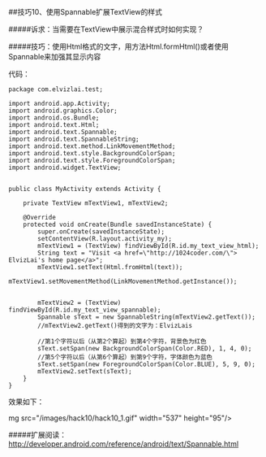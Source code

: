 ##技巧10、使用Spannable扩展TextView的样式

#####诉求：当需要在TextView中展示混合样式时如何实现？

#####技巧：使用Html格式的文字，用方法Html.formHtml()或者使用Spannable来加强其显示内容

代码：

```
package com.elvizlai.test;

import android.app.Activity;
import android.graphics.Color;
import android.os.Bundle;
import android.text.Html;
import android.text.Spannable;
import android.text.SpannableString;
import android.text.method.LinkMovementMethod;
import android.text.style.BackgroundColorSpan;
import android.text.style.ForegroundColorSpan;
import android.widget.TextView;


public class MyActivity extends Activity {

    private TextView mTextView1, mTextView2;

    @Override
    protected void onCreate(Bundle savedInstanceState) {
        super.onCreate(savedInstanceState);
        setContentView(R.layout.activity_my);
        mTextView1 = (TextView) findViewById(R.id.my_text_view_html);
        String text = "Visit <a href=\"http://1024coder.com/\"> ElvizLai's home page</a>";
        mTextView1.setText(Html.fromHtml(text));
        mTextView1.setMovementMethod(LinkMovementMethod.getInstance());


        mTextView2 = (TextView) findViewById(R.id.my_text_view_spannable);
        Spannable sText = new SpannableString(mTextView2.getText());
        //mTextView2.getText()得到的文字为：ElvizLais

        //第1个字符以后（从第2个算起）到第4个字符，背景色为红色
        sText.setSpan(new BackgroundColorSpan(Color.RED), 1, 4, 0);
        //第5个字符以后（从第6个算起）到第9个字符，字体颜色为蓝色
        sText.setSpan(new ForegroundColorSpan(Color.BLUE), 5, 9, 0);
        mTextView2.setText(sText);
    }
}
```

效果如下：

mg src="/images/hack10/hack10_1.gif" width="537" height="95"/>

#####扩展阅读：  
http://developer.android.com/reference/android/text/Spannable.html